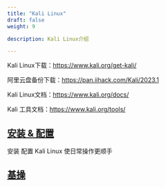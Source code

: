```yaml
---
title: "Kali Linux"
draft: false
weight: 9

description: Kali Linux介绍

---
```

Kali Linux下载：<https://www.kali.org/get-kali/>

阿里云盘备份下载：<https://pan.iihack.com/Kali/2023.1>

Kali Linux文档：<https://www.kali.org/docs/>

Kali  工具文档：<https://www.kali.org/tools/>


## [安装 & 配置](./installation)

安装 配置 Kali Linux 使日常操作更顺手

## [基操](./basic)